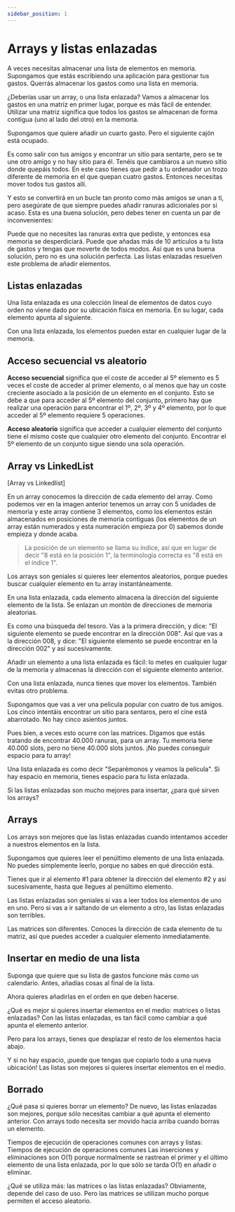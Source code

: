 ```yaml
---
sidebar_position: 1
---
```


# Arrays y listas enlazadas

A veces necesitas almacenar una lista de elementos en memoria. Supongamos que estás escribiendo una aplicación para gestionar tus gastos. Querrás almacenar los gastos como una lista en memoria.

¿Deberías usar un array, o una lista enlazada? Vamos a almacenar los gastos en una matriz en primer lugar, porque es más fácil de entender. Utilizar una matriz significa que todos los gastos se almacenan de forma contigua (uno al lado del otro) en la memoria.

Supongamos que quiere añadir un cuarto gasto. Pero el siguiente cajón está ocupado.

Es como salir con tus amigos y encontrar un sitio para sentarte, pero se te une otro amigo y no hay sitio para él. Tenéis que cambiaros a un nuevo sitio donde quepáis todos. En este caso tienes que pedir a tu ordenador un trozo diferente de memoria en el que quepan cuatro gastos. Entonces necesitas mover todos tus gastos allí.

Y esto se convertirá en un bucle tan pronto como más amigos se unan a ti, pero asegúrate de que siempre puedes añadir ranuras adicionales por si acaso. Esta es una buena solución, pero debes tener en cuenta un par de inconvenientes:

Puede que no necesites las ranuras extra que pediste, y entonces esa memoria se desperdiciará.
Puede que añadas más de 10 artículos a tu lista de gastos y tengas que moverte de todos modos.
Así que es una buena solución, pero no es una solución perfecta. Las listas enlazadas resuelven este problema de añadir elementos.

## Listas enlazadas

Una lista enlazada es una colección lineal de elementos de datos cuyo orden no viene dado por su ubicación física en memoria. En su lugar, cada elemento apunta al siguiente.

Con una lista enlazada, los elementos pueden estar en cualquier lugar de la memoria.

## Acceso secuencial vs aleatorio

**Acceso secuencial** significa que el coste de acceder al 5º elemento es 5 veces el coste de acceder al primer elemento, o al menos que hay un coste creciente asociado a la posición de un elemento en el conjunto. Esto se debe a que para acceder al 5º elemento del conjunto, primero hay que realizar una operación para encontrar el 1º, 2º, 3º y 4º elemento, por lo que acceder al 5º elemento requiere 5 operaciones.

**Acceso aleatorio** significa que acceder a cualquier elemento del conjunto tiene el mismo coste que cualquier otro elemento del conjunto. Encontrar el 5º elemento de un conjunto sigue siendo una sola operación.

## Array vs LinkedList

[Array vs Linkedlist]

En un array conocemos la dirección de cada elemento del array. Como podemos ver en la imagen anterior tenemos un array con 5 unidades de memoria y este array contiene 3 elementos, como los elementos están almacenados en posiciones de memoria contiguas (los elementos de un array están numerados y esta numeración empieza por 0) sabemos donde empieza y donde acaba.

> La posición de un elemento se llama su índice, así que en lugar de decir "8 está en la posición 1", la terminología correcta es "8 está en el índice 1".

Los arrays son geniales si quieres leer elementos aleatorios, porque puedes buscar cualquier elemento en tu array instantáneamente.

En una lista enlazada, cada elemento almacena la dirección del siguiente elemento de la lista. Se enlazan un montón de direcciones de memoria aleatorias.

Es como una búsqueda del tesoro. Vas a la primera dirección, y dice: "El siguiente elemento se puede encontrar en la dirección 008". Así que vas a la dirección 008, y dice: "El siguiente elemento se puede encontrar en la dirección 002" y así sucesivamente.

Añadir un elemento a una lista enlazada es fácil: lo metes en cualquier lugar de la memoria y almacenas la dirección con el siguiente elemento anterior.

Con una lista enlazada, nunca tienes que mover los elementos. También evitas otro problema.

Supongamos que vas a ver una película popular con cuatro de tus amigos. Los cinco intentáis encontrar un sitio para sentaros, pero el cine está abarrotado. No hay cinco asientos juntos.

Pues bien, a veces esto ocurre con las matrices. Digamos que estás tratando de encontrar 40.000 ranuras, para un array. Tu memoria tiene 40.000 slots, pero no tiene 40.000 slots juntos. ¡No puedes conseguir espacio para tu array!

Una lista enlazada es como decir "Separémonos y veamos la película". Si hay espacio en memoria, tienes espacio para tu lista enlazada.

Si las listas enlazadas son mucho mejores para insertar, ¿para qué sirven los arrays?

## Arrays

Los arrays son mejores que las listas enlazadas cuando intentamos acceder a nuestros elementos en la lista.

Supongamos que quieres leer el penúltimo elemento de una lista enlazada. No puedes simplemente leerlo, porque no sabes en qué dirección está.

Tienes que ir al elemento #1 para obtener la dirección del elemento #2 y así sucesivamente, hasta que llegues al penúltimo elemento.

Las listas enlazadas son geniales si vas a leer todos los elementos de uno en uno. Pero si vas a ir saltando de un elemento a otro, las listas enlazadas son terribles.

Las matrices son diferentes. Conoces la dirección de cada elemento de tu matriz, así que puedes acceder a cualquier elemento inmediatamente.

## Insertar en medio de una lista

Suponga que quiere que su lista de gastos funcione más como un calendario. Antes, añadías cosas al final de la lista.

Ahora quieres añadirlas en el orden en que deben hacerse.

¿Qué es mejor si quieres insertar elementos en el medio: matrices o listas enlazadas? Con las listas enlazadas, es tan fácil como cambiar a qué apunta el elemento anterior.

Pero para los arrays, tienes que desplazar el resto de los elementos hacia abajo.

Y si no hay espacio, ¡puede que tengas que copiarlo todo a una nueva ubicación! Las listas son mejores si quieres insertar elementos en el medio.

## Borrado

¿Qué pasa si quieres borrar un elemento? De nuevo, las listas enlazadas son mejores, porque sólo necesitas cambiar a qué apunta el elemento anterior. Con arrays todo necesita ser movido hacia arriba cuando borras un elemento.

Tiempos de ejecución de operaciones comunes con arrays y listas:
Tiempos de ejecución de operaciones comunes
Las inserciones y eliminaciones son O(1) porque normalmente se rastrean el primer y el último elemento de una lista enlazada, por lo que sólo se tarda O(1) en añadir o eliminar.

¿Qué se utiliza más: las matrices o las listas enlazadas? Obviamente, depende del caso de uso. Pero las matrices se utilizan mucho porque permiten el acceso aleatorio.
